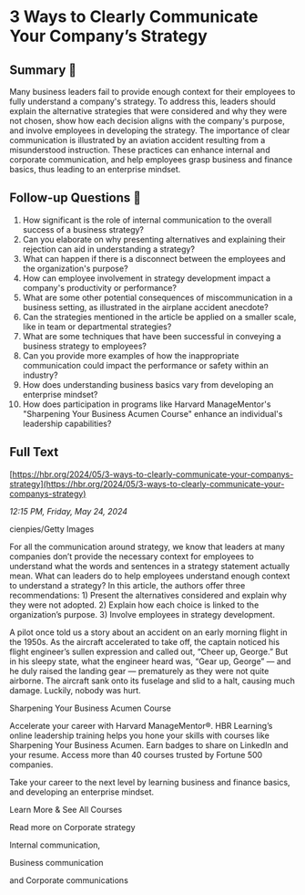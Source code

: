 # 3 Ways to Clearly Communicate Your Company’s Strategy

## Summary 🤖

Many business leaders fail to provide enough context for their employees to fully understand a company's strategy. To address this, leaders should explain the alternative strategies that were considered and why they were not chosen, show how each decision aligns with the company's purpose, and involve employees in developing the strategy. The importance of clear communication is illustrated by an aviation accident resulting from a misunderstood instruction. These practices can enhance internal and corporate communication, and help employees grasp business and finance basics, thus leading to an enterprise mindset.

## Follow-up Questions 🤖

1. How significant is the role of internal communication to the overall success of a business strategy?
2. Can you elaborate on why presenting alternatives and explaining their rejection can aid in understanding a strategy?
3. What can happen if there is a disconnect between the employees and the organization's purpose?
4. How can employee involvement in strategy development impact a company's productivity or performance?
5. What are some other potential consequences of miscommunication in a business setting, as illustrated in the airplane accident anecdote?
6. Can the strategies mentioned in the article be applied on a smaller scale, like in team or departmental strategies?
7. What are some techniques that have been successful in conveying a business strategy to employees?
8. Can you provide more examples of how the inappropriate communication could impact the performance or safety within an industry?
9. How does understanding business basics vary from developing an enterprise mindset?
10. How does participation in programs like Harvard ManageMentor's "Sharpening Your Business Acumen Course" enhance an individual's leadership capabilities?

## Full Text

[https://hbr.org/2024/05/3-ways-to-clearly-communicate-your-companys-strategy](https://hbr.org/2024/05/3-ways-to-clearly-communicate-your-companys-strategy)

*12:15 PM, Friday, May 24, 2024*

cienpies/Getty Images

For all the communication around strategy, we know that leaders at many companies don’t provide the necessary context for employees to understand what the words and sentences in a strategy statement actually mean. What can leaders do to help employees understand enough context to understand a strategy? In this article, the authors offer three recommendations: 1) Present the alternatives considered and explain why they were not adopted. 2) Explain how each choice is linked to the organization’s purpose. 3) Involve employees in strategy development.

A pilot once told us a story about an accident on an early morning flight in the 1950s. As the aircraft accelerated to take off, the captain noticed his flight engineer’s sullen expression and called out, “Cheer up, George.” But in his sleepy state, what the engineer heard was, “Gear up, George” — and he duly raised the landing gear — prematurely as they were not quite airborne. The aircraft sank onto its fuselage and slid to a halt, causing much damage. Luckily, nobody was hurt.

Sharpening Your Business Acumen Course

Accelerate your career with Harvard ManageMentor®. HBR Learning’s online leadership training helps you hone your skills with courses like Sharpening Your Business Acumen. Earn badges to share on LinkedIn and your resume. Access more than 40 courses trusted by Fortune 500 companies.

Take your career to the next level by learning business and finance basics, and developing an enterprise mindset.

Learn More & See All Courses

Read more on Corporate strategy

Internal communication,

Business communication

and Corporate communications

